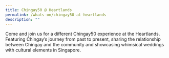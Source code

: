 ```yaml
---
title: Chingay50 @ Heartlands
permalink: /whats-on/chingay50-at-heartlands
description: ""
---
```

Come and join us for a different Chingay50 experience at the Heartlands. Featuring Chingay’s journey from past to present, sharing the relationship between Chingay and the community and showcasing whimsical weddings with cultural elements in Singapore.